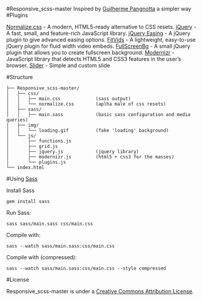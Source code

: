 #Responsive_scss-master
Inspired by [Guilherme Pangnotta][1] a simpler way
#Plugins

[Normalize.css][2] - A modern, HTML5-ready alternative to CSS resets.
[jQuery][3] - A fast, small, and feature-rich JavaScript library.
[jQuery Easing][4] - A jQuery plugin to give advanced easing options.
[FitVids][5] - A lightweight, easy-to-use jQuery plugin for fluid width video embeds.
[FullScreenBg][6] - A small jQuery plugin that allows you to create fullscreen background.
[Modernizr][7] - JavaScript library that detects HTML5 and CSS3 features in the user’s browser.
[Slider][8] - Simple and custom slide

#Structure

    ├── Responsive_scss-master/
    │   ├── css/
    │   │   ├── main.css             (sass output)
    │   │   └── normalize.css        (aplha male of css resets)
    │   ├── sass/
    │   │   ├── main.sass            (basic sass configuration and media queries)
    │   ├── img/
    │   │   └── loading.gif          (fake 'loading' background)
    │   └── js/
    │       ├── functions.js         
    │       ├── grid.js              
    │       ├── jquery.js            (jquery library)
    │       ├── modernizr.js         (html5 + css3 for the masses)
    │       └── plugins.js           
    └── index.html                   

#Using [Sass][9]

Install Sass

    gem install sass

Run Sass:

    sass sass/main.sass css/main.css

Compile with:

    sass --watch sass/main.sass:css/main.css

Compile with (compressed):

    sass --watch sass/main.sass:css/main.css --style compressed

#License

Responsive_scss-master is under a [Creative Commons Attribution License][10].


  [1]: https://github.com/setetres/sasstarter
  [2]: http://necolas.github.io/normalize.css/
  [3]: http://jquery.com/
  [4]: https://github.com/gdsmith/jquery.easing
  [5]: https://github.com/davatron5000/FitVids.js
  [6]: https://github.com/Gaya/Fullscreen-Background-jQuery-plugin
  [7]: https://github.com/Modernizr/Modernizr
  [8]: https://github.com/Raynner/touch-slider
  [9]: https://github.com/nex3/sass
  [10]: http://creativecommons.org/licenses/by/4.0/
